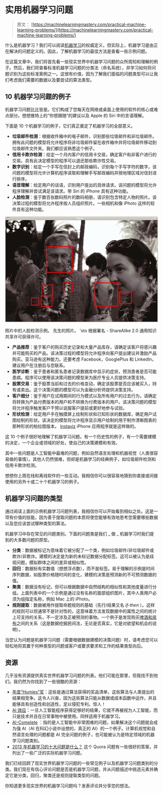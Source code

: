# 实用机器学习问题

> 原文： [https://machinelearningmastery.com/practical-machine-learning-problems/](https://machinelearningmastery.com/practical-machine-learning-problems/)

什么是机器学习？我们可以阅读[机器学习](http://machinelearningmastery.com/what-is-machine-learning/ "What is Machine Learning: A Tour of Authoritative Definitions and a Handy One-Liner You Can Use")的权威定义，但实际上，机器学习是由正在解决的问题定义的。因此，了解机器学习的最佳方法是查看一些示例问题。

在这篇文章中，我们将首先看一些现实世界中机器学习问题的众所周知和理解的例子。然后，我们将查看标准机器学习问题的分类法（命名系统），并学习如何将问题识别为这些标准案例之一。这很有价值，因为了解我们面临的问题类型可以让我们考虑我们需要的数据以及要尝试的算法类型。

## 10 机器学习问题的例子

机器学习问题比比皆是。它们构成了您每天在网络或桌面上使用的软件的核心或难点部分。想想推特上的“你想跟随”的建议以及 Apple 的 Siri 中的言语理解。

下面是 10 个机器学习的例子，它们真正奠定了机器学习的全部意义。

*   **垃圾邮件检测**：根据收件箱中的电子邮件，识别那些垃圾邮件和非垃圾邮件。拥有此问题的模型将允许程序将非垃圾邮件留在收件箱中并将垃圾邮件移动到垃圾邮件文件夹。我们都应该熟悉这个例子。
*   **信用卡欺诈检测**：给定一个月内客户的信用卡交易，确定客户和非客户进行的交易。具有此决定模型的程序可以退还那些欺诈性交易。
*   **数字识别**：给定一个手写在信封上的邮政编码，识别每个手写字符的数字。该问题的模型将允许计算机程序读取和理解手写邮政编码并按地理区域对信封进行排序。
*   **语音理解**：给定用户的话语，识别用户提出的具体请求。该问题的模型将允许程序理解并尝试满足该请求。带 Siri 的 iPhone 具有这种功能。
*   **人脸检测**：鉴于数百张数码照片的数码相册，请识别包含特定人物的照片。该决策过程的模型将允许程序按人员组织照片。一些相机和像 iPhoto 这样的软件具有这种功能。

![Face Detection](img/6744d0447f044faf679c34427ac885d3.jpg)

照片中的人脸检测示例。
先生的照片。 'sto 根据署名 - ShareAlike 2.0 通用知识共享许可获得许可。

*   **产品推荐**：鉴于客户的购买历史记录和大量产品库存，请确定该客户将感兴趣并可能购买的产品。该决策过程的模型将允许程序向客户提出建议并激励产品购买。亚马逊有这种能力。还要考虑 Facebook，GooglePlus 和 LinkedIn，建议用户在注册后与您联系。
*   **医学诊断**：鉴于患者和匿名患者记录数据库中显示的症状，预测患者是否可能患病。程序可以使用该决策问题的模型来为医疗专业人员提供决策支持。
*   **股票交易**：鉴于股票当前和过去的价格变动，确定该股票是否应该被买入，持有或卖出。这个决策问题的模型可以为金融分析师提供决策支持。
*   **客户细分**：鉴于用户在试用期间的行为模式以及所有用户的过去行为，请确定将转换为产品付费版本的用户和不转换为付费版本的用户。该决策问题的模型将允许程序触发客户干预以说服客户提前或更好地参与试验。
*   **形状检测**：给定用户手在触摸屏上绘制形状和已知形状的数据库，确定用户试图绘制的形状。该决定的模型将允许程序显示用户绘制的用于制作清晰图表的那种形状的柏拉图版本。 [Instaviz](http://instaviz.com) iPhone 应用程序就是这样做的。

这 10 个例子很好地理解了机器学习问题。有一个历史性的例子，有一个需要建模的决定，一个企业或领域的好处，使自己的决策建模和有效。

其中一些问题是人工智能中最难的问题，例如自然语言处理和机器视觉（人类很容易做的事情）。其他人仍然很难，但却是机器学习的经典例子，如垃圾邮件检测和信用卡欺诈检测。

想想你上周在线和离线软件的一些互动。我相信你可以很容易地猜到你直接或间接使用的另外十或二十个机器学习的例子。

## 机器学习问题的类型

通过阅读上面的示例机器学习问题列表，我相信你可以开始看到相似之处。这是一项有价值的技能，因为善于提取问题的本质将使您能够有效地思考您需要哪些数据以及您应该尝试哪种类型的算法。

机器学习中存在常见的问题类别。下面的问题类是我们 _ 做 _ 机器学习时我们提到的大多数问题的原型。

*   **分类**：数据被标记为意味着它被分配了一个类，例如垃圾邮件/非垃圾邮件或欺诈/非欺诈。建模的决定是为新的未标记数据分配标签。这可以被认为是歧视问题，模拟群体之间的差异或相似性。
*   **回归**：数据标有实数值（想想浮点数），而不是标签。易于理解的示例是时间序列数据，如股票价格随时间的变化，建模的决策是预测新的不可预测数据的值。
*   **聚类**：数据没有标记，但可以根据数据中自然结构的相似性和其他度量进行分组。上面列表中的一个示例是通过没有名称的面部组织图片，其中人类用户必须为组指定名称，例如 Mac 上的 iPhoto。
*   **规则提取**：数据被用作提取命题规则的基础（先行/结果又名 _if-then_ ）。这样的规则可以但通常不是针对性的，这意味着方法发现数据中的属性之间的统计上可支持的关系，不一定涉及正被预测的事物。一个例子是发现购买[啤酒和尿布](https://www.google.com/search?q=data+mining+beer+and+diapers)之间的关系（这是数据挖掘民间法，无论是否真实，它是对欲望和机会的说明）。

当您认为问题是机器学习问题（需要根据数据建模的决策问题）时，请考虑您可以轻松地将其置于何种类型的问题或客户或要求要求和工作的结果类型向后。

## 资源

几乎没有资源提供真实世界机器学习问题的列表。他们可能在那里，但我找不到他们。我仍然为你找到了一些很酷的资源：

*   [年度“Humies”奖](http://www.genetic-programming.org/combined.php)：这些是通过算法获得的奖品清单，这些算法与人类提出的结果相竞争。这令人兴奋，因为这些算法只能从数据或成本函数中运作，并且能够具有创造性和创造性，足以侵犯专利。惊人！
*   [AI 效应](http://en.wikipedia.org/wiki/AI_effect)：一旦人工智能程序获得足够好的结果，它就不再被视为人工智能，而只是技术并且在日常事物中被使用。同样适用于机器学习。
*   [AI-Complete](http://en.wikipedia.org/wiki/AI-complete) ：指的是人工智能中非常困难的问题，如果解决这个问题就会成为强 AI（AI 在科幻小说中设想的，真正的 AI）的一个例子。计算机视觉和自然语言处理的问题都是 AI 完全问题的例子，也可能被认为是特定领域的机器学习问题类别。
*   [2013 年机器学习的十大问题是什么？](http://www.quora.com/Machine-Learning/What-are-the-Top-10-problems-in-Machine-Learning-for-2013) 这个 Quora 问题有一些很好的答案，并列出了一些广泛的实际机器学习问题。

我们已经回顾了现实世界机器学习问题的一些常见例子以及机器学习问题类别的分类。我们现在有信心评论问题是否是机器学习问题，并从问题描述中挑选元素并确定它是分类，回归，聚类还是规则提取类型的问题。

你知道更多现实世界的机器学习问题吗？发表评论并分享您的想法。